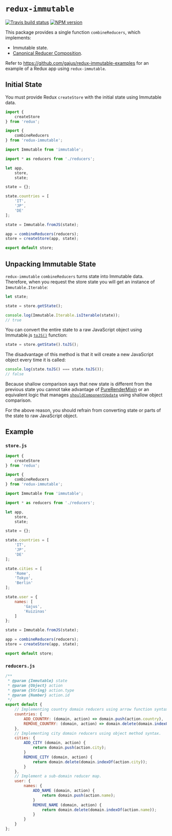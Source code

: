 # `redux-immutable`

[![Travis build status](http://img.shields.io/travis/gajus/redux-immutable/master.svg?style=flat-square)](https://travis-ci.org/gajus/redux-immutable)
[![NPM version](http://img.shields.io/npm/v/redux-immutable.svg?style=flat-square)](https://www.npmjs.org/package/redux-immutable)

This package provides a single function `combineReducers`, which implements:

* Immutable state.
* [Canonical Reducer Composition](https://github.com/gajus/canonical-reducer-composition).

Refer to https://github.com/gajus/redux-immutable-examples for an example of a Redux app using `redux-immutable`.

## Initial State

You must provide Redux `createStore` with the initial state using Immutable data.

```js
import {
    createStore
} from 'redux';

import {
    combineReducers
} from 'redux-immutable';

import Immutable from 'immutable';

import * as reducers from './reducers';

let app,
    store,
    state;

state = {};

state.countries = [
    'IT',
    'JP',
    'DE'
];

state = Immutable.fromJS(state);

app = combineReducers(reducers);
store = createStore(app, state);

export default store;
```

## Unpacking Immutable State

`redux-immutable` `combineReducers` turns state into Immutable data. Therefore, when you request the store state you will get an instance of `Immutable.Iterable`:

```js
let state;

state = store.getState();

console.log(Immutable.Iterable.isIterable(state));
// true
```

You can convert the entire state to a raw JavaScript object using Immutable.js [`toJS()`](https://facebook.github.io/immutable-js/docs/#/Iterable/toJS) function:

```js
state = store.getState().toJS();
```

The disadvantage of this method is that it will create a new JavaScript object every time it is called:

```js
console.log(state.toJS() === state.toJS());
// false
```

Because shallow comparison says that new state is different from the previous state you cannot take advantage of [PureRenderMixin](https://facebook.github.io/react/docs/pure-render-mixin.html) or an equivalent logic that manages [`shouldComponentUpdate`](https://facebook.github.io/react/docs/component-specs.html#updating-shouldcomponentupdate) using shallow object comparison.

For the above reason, you should refrain from converting state or parts of the state to raw JavaScript object.

## Example

### `store.js`

```js
import {
    createStore
} from 'redux';

import {
    combineReducers
} from 'redux-immutable';

import Immutable from 'immutable';

import * as reducers from './reducers';

let app,
    store,
    state;

state = {};

state.countries = [
    'IT',
    'JP',
    'DE'
];

state.cities = [
    'Rome',
    'Tokyo',
    'Berlin'
];

state.user = {
    names: [
        'Gajus',
        'Kuizinas'
    ]
};

state = Immutable.fromJS(state);

app = combineReducers(reducers);
store = createStore(app, state);

export default store;
```

### `reducers.js`

```js
/**
 * @param {Immutable} state
 * @param {Object} action
 * @param {String} action.type
 * @param {Number} action.id
 */
export default {
    // Implementing country domain reducers using arrow function syntax.
    countries: {
        ADD_COUNTRY: (domain, action) => domain.push(action.country),
        REMOVE_COUNTRY: (domain, action) => domain.delete(domain.indexOf(action.country))
    },
    // Implementing city domain reducers using object method syntax.
    cities: {
        ADD_CITY (domain, action) {
            return domain.push(action.city);
        }
        REMOVE_CITY (domain, action) {
            return domain.delete(domain.indexOf(action.city));
        }
    },
    // Implement a sub-domain reducer map.
    user: {
        names: {
            ADD_NAME (domain, action) {
                return domain.push(action.name);
            }
            REMOVE_NAME (domain, action) {
                return domain.delete(domain.indexOf(action.name));
            }
        }
    }
};
```
